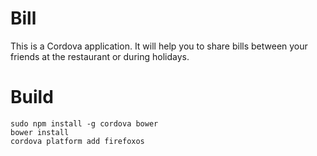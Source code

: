 Bill
====

This is a Cordova application.  It will help you to share bills between your
friends at the restaurant or during holidays.

# Build

```
sudo npm install -g cordova bower
bower install
cordova platform add firefoxos
```
